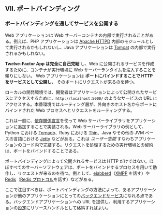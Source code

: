 ## VII. ポートバインディング
### ポートバインディングを通してサービスを公開する

Web アプリケーションは Web サーバーコンテナの内部で実行されることがある。例えば、PHP アプリケーションは [Apache HTTPD](http://httpd.apache.org/) 内部のモジュールとして実行されるかもしれないし、Java アプリケーションは [Tomcat](http://tomcat.apache.org/) の内部で実行されるかもしれない。

**Twelve-Factor App は完全に自己完結** し、Web に公開されるサービスを作成するために、コンテナが実行環境に Web サーバーランタイムを注入することを頼りにしない。 Web アプリケーションは **ポートにバインドすることで HTTP をサービスとして公開し、** そのポートにリクエストが来るのを待つ。

ローカルの開発環境では、開発者はアプリケーションによって公開されたサービスにアクセスするために、`http://localhost:5000/` のようなサービスの URL にアクセスする。本番環境ではルーティング層が、外向きのホスト名からポートにバインドされた Web プロセスへとリクエストをルーティングする。

これは一般に、[依存関係宣言](./dependencies)を使って Web サーバーライブラリをアプリケーションに追加することで実装される。Web サーバーライブラリの例として、Python における [Tornado](http://www.tornadoweb.org/)、Ruby における [Thin](http://code.macournoyer.com/thin/)、Java やその他の JVM ベースの言語における [Jetty](http://www.eclipse.org/jetty/) などがある。これは *ユーザー空間* すなわちアプリケーションのコード内で完結する。リクエストを処理するための実行環境との契約は、ポートをバインドすることである。

ポートバインディングによって公開されるサービスは HTTP だけではない。ほぼすべてのサーバーソフトウェアは、ポートをバインドするプロセスを用いて動作し、リクエストが来るのを待つ。例として、[ejabberd](http://www.ejabberd.im/)（[XMPP](http://xmpp.org/) を話す）や [Redis](http://redis.io/)（[Redis プロトコル](http://redis.io/topics/protocol)を話す）などがある。

ここで注目すべきは、ポートバインディングの方法によって、あるアプリケーションが他のアプリケーションにとっての[バックエンドサービス](./backing-services)になれる点である。バックエンドアプリケーションへの URL を提供し、利用するアプリケーションの[設定](./config)にリソースハンドルとして格納すればよい。
